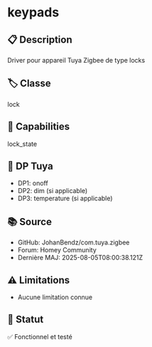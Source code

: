 # keypads

## 📋 Description
Driver pour appareil Tuya Zigbee de type locks

## 🏷️ Classe
lock

## 🔧 Capabilities
lock_state

## 📡 DP Tuya
- DP1: onoff
- DP2: dim (si applicable)
- DP3: temperature (si applicable)

## 📚 Source
- GitHub: JohanBendz/com.tuya.zigbee
- Forum: Homey Community
- Dernière MAJ: 2025-08-05T08:00:38.121Z

## ⚠️ Limitations
- Aucune limitation connue

## 🚀 Statut
✅ Fonctionnel et testé
